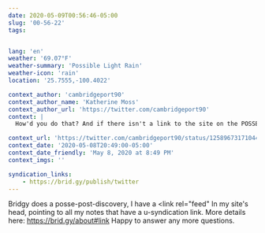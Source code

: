 ```yaml
---
date: 2020-05-09T00:56:46-05:00
slug: '00-56-22'
tags:


lang: 'en'
weather: '69.07°F'
weather-summary: 'Possible Light Rain'
weather-icon: 'rain'
location: '25.7555,-100.4022'

context_author: 'cambridgeport90'
context_author_name: 'Katherine Moss'
context_author_url: 'https://twitter.com/cambridgeport90'
context: |
  How'd you do that? And if there isn't a link to the site on the POSSE, then how on earth does one find the original?

context_url: 'https://twitter.com/cambridgeport90/status/1258967317104472064?s=12'
context_date: '2020-05-08T20:49:00-05:00'
context_date_friendly: 'May 8, 2020 at 8:49 PM'
context_imgs: ''

syndication_links:
    - https://brid.gy/publish/twitter
---
```

Bridgy does a posse-post-discovery, I have a <link rel="feed" In my site's head, pointing to all my notes that have a u-syndication link. More details here: https://brid.gy/about#link 
Happy to answer any more questions.